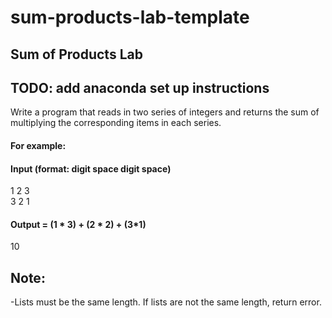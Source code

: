 # sum-products-lab-template
## Sum of Products Lab  
## TODO: add anaconda set up instructions
Write a program that reads in two series of integers and returns the sum of multiplying the corresponding items in each series.  

#### For example:  
#### Input (format: digit space digit space)  
1 2 3  
3 2 1  

#### Output = (1 * 3) + (2 * 2) + (3*1)  
10  

## Note:  
-Lists must be the same length. If lists are not the same length, return error.
